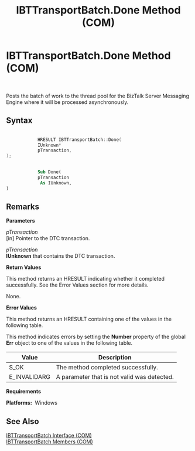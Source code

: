 ﻿---
title: IBTTransportBatch.Done Method (COM)
TOCTitle: IBTTransportBatch.Done Method (COM)
ms:assetid: b84d540f-c82d-4bef-b1a0-88ffce0475c0
ms:mtpsurl: https://msdn.microsoft.com/en-us/library/Aa578288(v=BTS.80)
ms:contentKeyID: 51530765
ms.date: 08/30/2017
mtps_version: v=BTS.80
dev_langs:
- c++
- vb
---

# IBTTransportBatch.Done Method (COM)

 

Posts the batch of work to the thread pool for the BizTalk Server Messaging Engine where it will be processed asynchronously.

## Syntax

``` c++
  
            HRESULT IBTTransportBatch::Done(  
            IUnknown*  
            pTransaction,   
);  
```

``` vb
  
            Sub Done(  
            pTransaction  
             As IUnknown,   
)  
```

## Remarks

**Parameters**

*pTransaction*  
\[in\] Pointer to the DTC transaction.

*pTransaction*  
**IUnknown** that contains the DTC transaction.

**Return Values**

This method returns an HRESULT indicating whether it completed successfully. See the Error Values section for more details.

None.

**Error Values**

This method returns an HRESULT containing one of the values in the following table.

This method indicates errors by setting the **Number** property of the global **Err** object to one of the values in the following table.

<table>
<thead>
<tr class="header">
<th>Value</th>
<th>Description</th>
</tr>
</thead>
<tbody>
<tr class="odd">
<td>S_OK</td>
<td>The method completed successfully.</td>
</tr>
<tr class="even">
<td>E_INVALIDARG</td>
<td>A parameter that is not valid was detected.</td>
</tr>
</tbody>
</table>


**Requirements**

**Platforms:**  Windows

## See Also

[IBTTransportBatch Interface (COM)](ibttransportbatch-interface-com.md)  
[IBTTransportBatch Members (COM)](ibttransportbatch-members-com.md)

